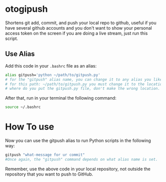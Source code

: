 # otogipush
Shortens git add, commit, and push your local repo to github, useful if you have several github accounts and you don't want to show your personal access token on the screen if you are doing a live stream, just run this script.

## Use Alias
Add this code in your `.bashrc` file as an alias:

```bash
alias gitpush='python ~/path/to/gitpush.py'
# for the "gitpush" alias name, you can change it to any alias you like.
# for this path: ~/path/to/gitpush.py you must change it to the location,
# where do you put the gitpush.py file, don't make the wrong location.
```
After that, run in your terminal the following command:

```bash
source ~/.bashrc
```

# How To use
Now you can use the gitpush alias to run Python scripts in the following way:

```bash
gitpush "what-message for ur commit"
#Once again, the "gitpush" command depends on what alias name is set.
```
Remember, use the above code in your local repository, not outside the repository that you want to push to GitHub.
